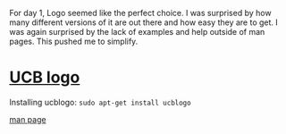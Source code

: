 For day 1, Logo seemed like the perfect choice. I was surprised by how many different versions of it are out there and how easy they are to get. I was again surprised by the lack of examples and help outside of man pages. This pushed me to simplify.

# [UCB logo](https://people.eecs.berkeley.edu/~bh/logo.html)

Installing ucblogo: ```sudo apt-get install ucblogo```

[man page](https://people.eecs.berkeley.edu/~bh/usermanual)

